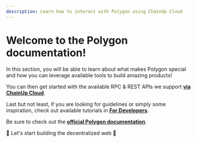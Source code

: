 ```yaml
---
description: Learn how to interact with Polygon using ChainUp Cloud
---
```


# Welcome to the Polygon documentation!

In this section, you will be able to learn about what makes Polygon special and how you can leverage available tools to build amazing products!

You can then get started with the available RPC & REST APIs we support [**via ChainUp Cloud**](https://app.chainupcloud.com/login).

Last but not least, if you are looking for guidelines or simply some inspiration, check out available tutorials in [**For Developers**](../../introduction/for-developers/use-blockchain-api.md).

Be sure to check out the [**official Polygon documentation**](https://docs.polygon.technology/).

🚀 Let's start building the decentralized web 🚀
